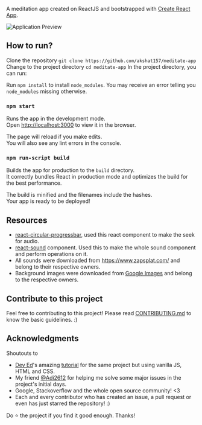 A meditation app created on ReactJS and bootstrapped with [Create React App](https://github.com/facebook/create-react-app).

![Application Preview](https://user-images.githubusercontent.com/34815179/137988914-854f984b-ffbd-446e-940c-b77a8edeb44f.png)

## How to run?

Clone the repository
`git clone https://github.com/akshat157/meditate-app`<br>
Change to the project directory
`cd meditate-app`
In the project directory, you can run:

Run `npm install` to install `node_modules`. You may receive an error telling you `node_modules` missing otherwise.

### `npm start`

Runs the app in the development mode.<br>
Open [http://localhost:3000](http://localhost:3000) to view it in the browser.

The page will reload if you make edits.<br>
You will also see any lint errors in the console.

### `npm run-script build`

Builds the app for production to the `build` directory.<br>
It correctly bundles React in production mode and optimizes the build for the best performance.

The build is minified and the filenames include the hashes.<br>
Your app is ready to be deployed!

## Resources

- [react-circular-progressbar](https://github.com/kevinsqi/react-circular-progressbar), used this react component to make the seek for audio.
- [react-sound](https://github.com/leoasis/react-sound) component. Used this to make the whole sound component and perform operations on it.
- All sounds were downloaded from https://www.zapsplat.com/ and belong to their respective owners.
- Background images were downloaded from [Google Images](https://images.google.com) and belong to the respective owners.

## Contribute to this project

Feel free to contributing to this project! Please read [CONTRIBUTING.md](https://github.com/akshat157/meditate-app/blob/master/CONTRIBUTING.md) to know the basic guidelines. :)

## Acknowledgments

Shoutouts to

- [Dev Ed](https://www.youtube.com/channel/UClb90NQQcskPUGDIXsQEz5Q)'s amazing [tutorial](https://www.youtube.com/watch?v=oMBXdZzYqEk) for the same project but using vanilla JS, HTML and CSS.
- My friend [@Adi2612](https://github.com/Adi2612/) for helping me solve some major issues in the project's initial days.
- Google, Stackoverflow and the whole open source community! <3
- Each and every contributor who has created an issue, a pull request or even has just starred the repository! :)

Do :star: the project if you find it good enough. Thanks!
